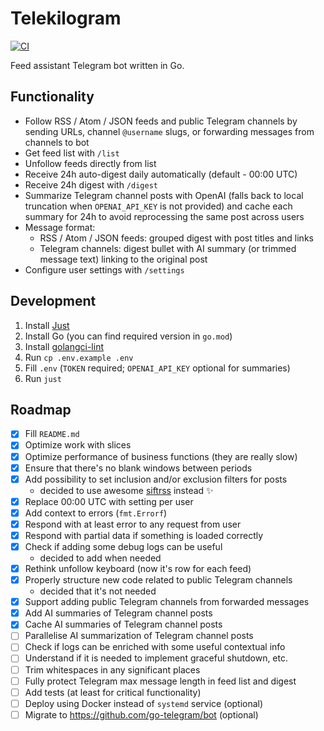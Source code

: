# Telekilogram

[![CI](https://github.com/hu553in/telekilogram/actions/workflows/ci.yml/badge.svg)](https://github.com/hu553in/telekilogram/actions/workflows/ci.yml)

Feed assistant Telegram bot written in Go.

## Functionality

- Follow RSS / Atom / JSON feeds and public Telegram channels by sending URLs,
  channel `@username` slugs, or forwarding messages from channels to bot
- Get feed list with `/list`
- Unfollow feeds directly from list
- Receive 24h auto-digest daily automatically (default - 00:00 UTC)
- Receive 24h digest with `/digest`
- Summarize Telegram channel posts with OpenAI (falls back to local truncation
  when `OPENAI_API_KEY` is not provided) and cache each summary for 24h to avoid
  reprocessing the same post across users
- Message format:
  - RSS / Atom / JSON feeds: grouped digest with post titles and links
  - Telegram channels: digest bullet with AI summary (or trimmed message text)
    linking to the original post
- Configure user settings with `/settings`

## Development

1. Install [Just](https://just.systems/)
1. Install Go (you can find required version in `go.mod`)
1. Install [golangci-lint](https://golangci-lint.run/)
1. Run `cp .env.example .env`
1. Fill `.env` (`TOKEN` required; `OPENAI_API_KEY` optional for summaries)
1. Run `just`

## Roadmap

- [x] Fill `README.md`
- [x] Optimize work with slices
- [x] Optimize performance of business functions (they are really slow)
- [x] Ensure that there's no blank windows between periods
- [x] Add possibility to set inclusion and/or exclusion filters for posts
  - decided to use awesome [siftrss](https://siftrss.com/) instead ✨
- [x] Replace 00:00 UTC with setting per user
- [x] Add context to errors (`fmt.Errorf`)
- [x] Respond with at least error to any request from user
- [x] Respond with partial data if something is loaded correctly
- [x] Check if adding some debug logs can be useful
  - decided to add when needed
- [x] Rethink unfollow keyboard (now it's row for each feed)
- [x] Properly structure new code related to public Telegram channels
  - decided that it's not needed
- [x] Support adding public Telegram channels from forwarded messages
- [x] Add AI summaries of Telegram channel posts
- [x] Cache AI summaries of Telegram channel posts
- [ ] Parallelise AI summarization of Telegram channel posts
- [ ] Check if logs can be enriched with some useful contextual info
- [ ] Understand if it is needed to implement graceful shutdown, etc.
- [ ] Trim whitespaces in any significant places
- [ ] Fully protect Telegram max message length in feed list and digest
- [ ] Add tests (at least for critical functionality)
- [ ] Deploy using Docker instead of `systemd` service (optional)
- [ ] Migrate to https://github.com/go-telegram/bot (optional)
